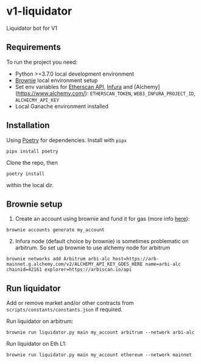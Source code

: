 # v1-liquidator

Liquidator bot for V1


## Requirements

To run the project you need:

- Python >=3.7.0 local development environment
- [Brownie](https://github.com/eth-brownie/brownie) local environment setup
- Set env variables for [Etherscan API](https://etherscan.io/apis), [Infura](https://eth-brownie.readthedocs.io/en/stable/network-management.html?highlight=infura%20environment#using-infura) and [Alchemy] (https://www.alchemy.com/): `ETHERSCAN_TOKEN`, `WEB3_INFURA_PROJECT_ID`, `ALCHECMY_API_KEY`
- Local Ganache environment installed


## Installation

Using [Poetry](https://github.com/python-poetry/poetry) for dependencies. Install with `pipx`

```
pipx install poetry
```

Clone the repo, then

```
poetry install
```

within the local dir.

## Brownie setup

1. Create an account using brownie and fund it for gas (more info [here](https://eth-brownie.readthedocs.io/en/stable/account-management.html#local-accounts)):

```
brownie accounts generate my_account
```
2. Infura node (default choice by brownie) is sometimes problematic on arbitrum. So set up brownie to use alchemy node for arbitrum
```
brownie networks add Arbitrum arbi-alc host=https://arb-mainnet.g.alchemy.com/v2/ALCHEMY_API_KEY_GOES_HERE name=arbi-alc chainid=42161 explorer=https://arbiscan.io/api
```
## Run liquidator

Add or remove market and/or other contracts from `scripts/constants/constants.json` if required.

Run liquidator on arbitrum:
```
brownie run liquidator.py main my_account arbitrum --network arbi-alc
```
Run liquidator on Eth L1:
```
brownie run liquidator.py main my_account ethereum --network mainnet
```